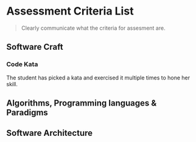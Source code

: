 # Assessment Criteria List
> Clearly communicate what the criteria for assesment are.

## Software Craft
### Code Kata
The student has picked a kata and exercised it multiple times to hone her skill.

## Algorithms, Programming languages & Paradigms

## Software Architecture